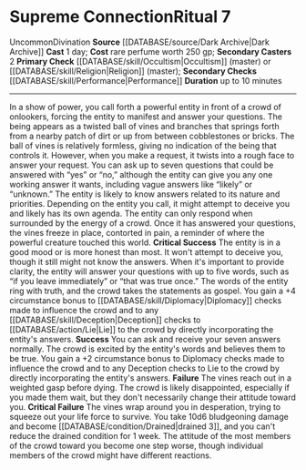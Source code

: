 ﻿---
area: null
cost: rare perfume worth 250 gp
duration: up to 10 minutes
element: null
heighten: null
heighten_level: '7'
id: '89'
level: '7'
name: Supreme Connection
primary_check: '[[DATABASE/skill/Occultism|Occultism]] (master) or [[DATABASE/skill/Religion|Religion]]
  (master)'
range: null
rarity: Uncommon
requirement: null
rus_type_level: null
school: Divination
secondary_casters: '2'
secondary_check: '[[DATABASE/skill/Performance|Performance]]'
source: '[[DATABASE/source/Dark Archive|Dark Archive]]'
target: null
trait:
- '[[DATABASE/trait/Divination|Divination]]'
- '[[DATABASE/trait/Uncommon|Uncommon]]'
type: Ritual

---
# Supreme Connection<span class="item-type">Ritual 7</span>

<span class="trait-uncommon item-trait">Uncommon</span><span class="item-trait">Divination</span>
**Source** [[DATABASE/source/Dark Archive|Dark Archive]]
**Cast** 1 day; **Cost** rare perfume worth 250 gp; **Secondary Casters** 2
**Primary Check** [[DATABASE/skill/Occultism|Occultism]] (master) or [[DATABASE/skill/Religion|Religion]] (master); **Secondary Checks** [[DATABASE/skill/Performance|Performance]]
**Duration** up to 10 minutes

---
In a show of power, you call forth a powerful entity in front of a crowd of onlookers, forcing the entity to manifest and answer your questions. The being appears as a twisted ball of vines and branches that springs forth from a nearby patch of dirt or up from between cobblestones or bricks. The ball of vines is relatively formless, giving no indication of the being that controls it. However, when you make a request, it twists into a rough face to answer your request.
 You can ask up to seven questions that could be answered with “yes” or “no,” although the entity can give you any one working answer it wants, including vague answers like “likely” or “unknown.” The entity is likely to know answers related to its nature and priorities. Depending on the entity you call, it might attempt to deceive you and likely has its own agenda. The entity can only respond when surrounded by the energy of a crowd.
 Once it has answered your questions, the vines freeze in place, contorted in pain, a reminder of where the powerful creature touched this world.
**Critical Success** The entity is in a good mood or is more honest than most. It won't attempt to deceive you, though it still might not know the answers. When it's important to provide clarity, the entity will answer your questions with up to five words, such as “if you leave immediately” or “that was true once.” The words of the entity ring with truth, and the crowd takes the statements as gospel. You gain a +4 circumstance bonus to [[DATABASE/skill/Diplomacy|Diplomacy]] checks made to influence the crowd and to any [[DATABASE/skill/Deception|Deception]] checks to [[DATABASE/action/Lie|Lie]] to the crowd by directly incorporating the entity's answers.
**Success** You can ask and receive your seven answers normally. The crowd is excited by the entity's words and believes them to be true. You gain a +2 circumstance bonus to Diplomacy checks made to influence the crowd and to any Deception checks to Lie to the crowd by directly incorporating the entity's answers.
**Failure** The vines reach out in a weighted gasp before dying. The crowd is likely disappointed, especially if you made them wait, but they don't necessarily change their attitude toward you.
**Critical Failure** The vines wrap around you in desperation, trying to squeeze out your life force to survive. You take 10d6 bludgeoning damage and become [[DATABASE/condition/Drained|drained 3]], and you can't reduce the drained condition for 1 week. The attitude of the most members of the crowd toward you become one step worse, though individual members of the crowd might have different reactions.